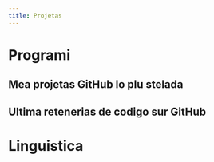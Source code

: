 ```yaml
---
title: Projetas
---
```

# Programi
## Mea projetas GitHub lo plu stelada
## Ultima retenerias de codigo sur GitHub
# Linguistica
